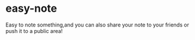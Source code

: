 easy-note
=========

Easy to note something,and you can also share your note to your friends or push it to a public area!